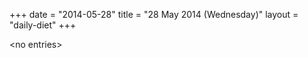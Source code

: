+++
date = "2014-05-28"
title = "28 May 2014 (Wednesday)"
layout = "daily-diet"
+++


\<no entries\>

